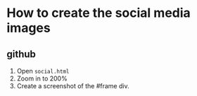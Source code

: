 # How to create the social media images

## github

1. Open `social.html`
2. Zoom in to 200%
3. Create a screenshot of the #frame div.

